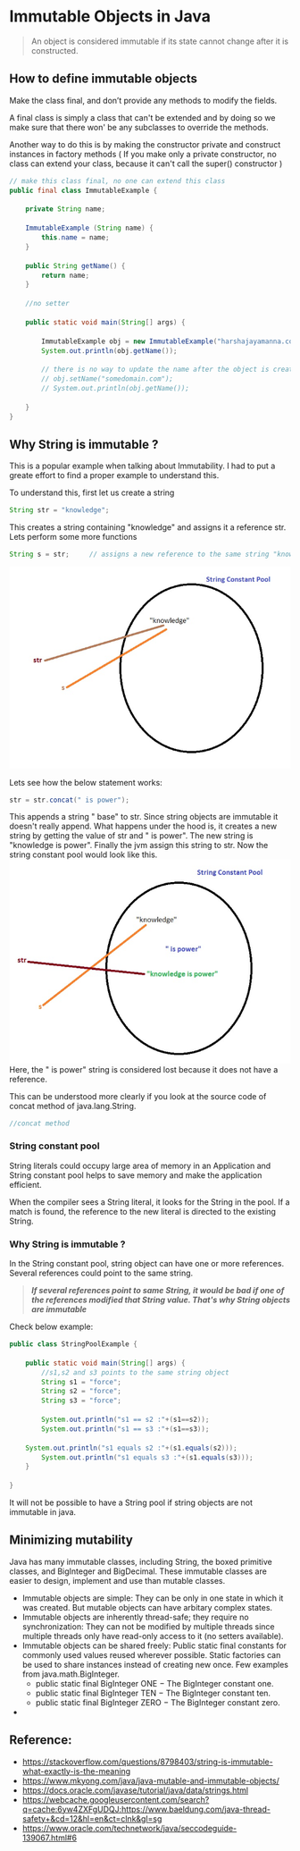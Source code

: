 # Immutable Objects in Java

> An object is considered immutable if its state cannot change after it is constructed.

## How to define immutable objects 
Make the class final, and don’t provide any methods to modify the fields. 

A final class is simply a class that can't be extended and by doing so we make sure that there won' be any subclasses to override the methods.

Another way to do this is by making the constructor private and construct instances in factory methods ( If you make only a private constructor, no class can extend your class, because it can't call the super() constructor )

```java
// make this class final, no one can extend this class
public final class ImmutableExample {

	private String name;

	ImmutableExample (String name) {
		this.name = name;
	}

	public String getName() {
		return name;
	}

	//no setter
	
	public static void main(String[] args) {

		ImmutableExample obj = new ImmutableExample("harshajayamanna.com");
		System.out.println(obj.getName());

		// there is no way to update the name after the object is created.
		// obj.setName("somedomain.com");
		// System.out.println(obj.getName());

	}
}
```

## Why String is immutable ?

This is a popular example when talking about Immutability. I had to put a greate effort to find a proper example to understand this.

To understand this, first let us create a string
```java
String str = "knowledge";
```
This creates a string containing "knowledge" and assigns it a reference str. Lets perform some more functions
```java
String s = str;     // assigns a new reference to the same string "knowledge"
```
![String_Constant_Pool](https://raw.githubusercontent.com/h-hub/blog_resources/master/String%20Constant%20Pool.jpg)


Lets see how the below statement works:
```java
str = str.concat(" is power");
```
This appends a string " base" to str. Since string objects are immutable it doesn't really append. What happens under the hood is, it creates a new string by getting the value of str and " is power". The new string is "knowledge is power". Finally the jvm assign this string to str. Now the string constant pool would look like this.
![String_Constant_Pool2](https://raw.githubusercontent.com/h-hub/blog_resources/master/String%20Constant%20Pool2.jpg)
Here, the " is power" string is considered lost because it does not have a reference.

This can be understood more clearly if you look at the source code of concat method of java.lang.String.
```java
//concat method
```
### String constant pool
String literals could occupy large area of memory in an Application and String constant pool helps to save memory and make the application efficient.

When the compiler sees a String literal, it looks for the String in the pool. If a match is found, the reference to the new literal is directed to the existing String.

### Why String is immutable ?
In the String constant pool, string object can have one or more references. Several references could point to the same string.
> ***If several references point to same String, it would be bad if one of the references modified that String value. That's why String objects are immutable***

Check below example:
```java
public class StringPoolExample {

    public static void main(String[] args) {
    	//s1,s2 and s3 points to the same string object
        String s1 = "force";
        String s2 = "force";
        String s3 = "force";
		
        System.out.println("s1 == s2 :"+(s1==s2));
        System.out.println("s1 == s3 :"+(s1==s3));
		
	System.out.println("s1 equals s2 :"+(s1.equals(s2)));
        System.out.println("s1 equals s3 :"+(s1.equals(s3)));
    }

}
```
It will not be possible to have a String pool if string objects are not immutable in java.

## Minimizing mutability

Java has many immutable classes, including String, the boxed primitive classes, and BigInteger and BigDecimal. These immutable classes are easier to design, implement and use than mutable classes.
 - Immutable objects are simple: They can be only in one state in which it was created. But mutable objects can have arbitary complex states.
 - Immutable objects are inherently thread-safe; they require no synchronization: They can not be modified by multiple threads since multiple threads only have read-only access to it (no setters available).
 - Immutable objects can be shared freely: Public static final constants  for commonly used values reused wherever possible. Static factories can be used to share instances instead of creating new once. Few examples from java.math.BigInteger.
   - public static final BigInteger ONE − The BigInteger constant one.
   - public static final BigInteger TEN − The BigInteger constant ten.
   - public static final BigInteger ZERO − The BigInteger constant zero.
 - 
## Reference:
 - https://stackoverflow.com/questions/8798403/string-is-immutable-what-exactly-is-the-meaning
 - https://www.mkyong.com/java/java-mutable-and-immutable-objects/
 - https://docs.oracle.com/javase/tutorial/java/data/strings.html
 - https://webcache.googleusercontent.com/search?q=cache:6yw4ZXFgUDQJ:https://www.baeldung.com/java-thread-safety+&cd=12&hl=en&ct=clnk&gl=sg
 - https://www.oracle.com/technetwork/java/seccodeguide-139067.html#6
